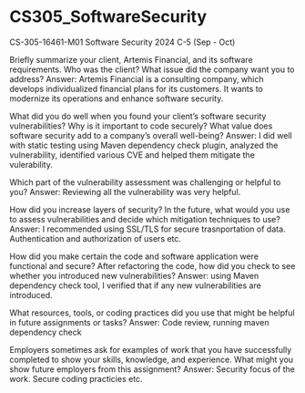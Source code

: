 # CS305_SoftwareSecurity
CS-305-16461-M01 Software Security 2024 C-5 (Sep - Oct)

Briefly summarize your client, Artemis Financial, and its software requirements. Who was the client? What issue did the company want you to address?
Answer: Artemis Financial is a consulting company, which develops individualized financial plans for its customers. It wants to modernize its operations and enhance software security.


What did you do well when you found your client’s software security vulnerabilities? Why is it important to code securely? What value does software security add to a company’s overall well-being?
Answer: I did well with static testing using Maven dependency check plugin, analyzed the vulnerability, identified various CVE and helped them mitigate the vulerability.

Which part of the vulnerability assessment was challenging or helpful to you?
Answer: Reviewing all the vulnerability was very helpful.

How did you increase layers of security? In the future, what would you use to assess vulnerabilities and decide which mitigation techniques to use?
Answer: I recommended using SSL/TLS for secure trasnportation of data. Authentication and authorization of users etc. 

How did you make certain the code and software application were functional and secure? After refactoring the code, how did you check to see whether you introduced new vulnerabilities?
Answer: using Maven dependency check tool, I verified that if any new vulnerabilities are introduced. 

What resources, tools, or coding practices did you use that might be helpful in future assignments or tasks?
Answer: Code review, running maven dependency check

Employers sometimes ask for examples of work that you have successfully completed to show your skills, knowledge, and experience. What might you show future employers from this assignment?
Answer: Security focus of the work. Secure coding practicies etc.

